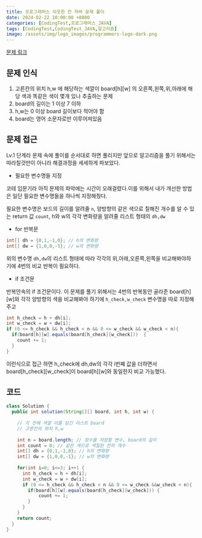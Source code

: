 ```yaml
---
title: 프로그래머스 이웃한 칸 자바 문제 풀이
date: 2024-02-22 10:00:00 +0800
categories: [CodingTest,프로그래머스_JAVA]
tags: [CodingTest,CodingTest_JAVA,알고리즘]
image: /assets/img/logo_images/programmers-logo-dark.png
---
```


[문제 링크](https://school.programmers.co.kr/learn/courses/30/lessons/250125)

## 문제 인식

1. 고른칸의 위치 h,w 에 해당하는 색깔이 board[h][w] 의 오른쪽,왼쪽,위,아래에 해당 색과 똑같은 색이 몇개 있나 추출하는 문제
2. board의 길이는 1 이상 7 이하
3. h,w는 0 이상 board 길이보다 적어야 함
4. board는 영어 소문자로만 이루어져있음

## 문제 접근 

Lv.1 단계라 문제 속에 풀이를 순서대로 하면 풀리지만 앞으로 알고리즘을 풀기 위해서는 따라칠것만이 아니라 해결과정을 세세하게 파보았다.

- 필요한 변수명들 지정

코테 입문기라 아직 문제의 파악에는 시간이 오래걸렸다.이를 위해서 내가 개선한 방법은 일단 필요한 변수명들을 하나씩 지정해줬다.

필요한 변수명은 보드의 길이를 알려줄 ``n``, 양방향의 같은 색으로 칠해진 개수를 알 수 있는 return 값 ``count``, h와 w의 각각 변화량을 알려줄 리스트 형태의 ``dh,dw``

- for 반복문

```java
int[] dh = {0,1,-1,0}; // h의 변화량
int[] dw = {1,0,0,-1}; // w의 변화량
```
위의 변수명 ``dh,dw``의 리스트 형태에 따라 각각의 위,아래,오른쪽,왼쪽을 비교해봐야하기에 4번의 비교 반복이 필요하다.

- if 조건문

반복안속의 if 조건문이다. 이 문제를 풀기 위해서는 4번의 반복동안 골라준 board[h][w]와 각각 양방향의 색을 비교해봐야 하기에 ``h_check,w_check`` 변수명을 따로 지정해주고
```java
int h_check = h + dh[i];
int w_check = w + dw[i];
if (0 <= h_check && h_check < n && 0 <= w_check && w_check < n){
  if(board[h][w].equals(board[h_check][w_check]))  {
    count += 1;
  } 
}
```
이런식으로 접근 하면 h_check에 dh,dw의 각각 i번째 값을 더하면서 board[h_check][w_check]이 board[h][w]와 동일한지 비교 가능했다.


## 코드

```java
class Solution {
  public int solution(String[][] board, int h, int w) {
    
    // 각 칸에 색깔 이름 담긴 리스트 board
    // 고른칸의 위치 h,w
    
    int n = board.length; // 정수를 저장할 변수, board의 길이
    int count = 0; // 같은 색으로 색칠된 칸의 개수
    int[] dh = {0,1,-1,0}; // h의 변화량
    int[] dw = {1,0,0,-1}; // w의 변화량
    
    for(int i=0; i<=3; i++) {
      int h_check = h + dh[i];
      int w_check = w + dw[i];
      if (0 <= h_check && h_check < n && 0 <= w_check &&w_check < n){ 
        if(board[h][w].equals(board[h_check][w_check])) {
            count += 1;
        }
      }
    }
    return count;
  }
}
```
